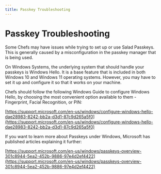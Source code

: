 ```yaml
---
title: Passkey Troubleshooting
---
```


# Passkey Troubleshooting

Some Chefs may have issues while trying to set up or use Salad Passkeys. This is generally caused by a misconfiguration
in the passkey manager that is being used.

On Windows Systems, the underlying system that should handle your passkeys is Windows Hello. It is a base feature that
is included in both Windows 10 and Windows 11 operating systems. However, you may have to set it up and configure it so
that it works on your machine.

Chefs should follow the following Windows Guide to configure Windows Hello, by choosing the most convenient option
available to them - Fingerprint, Facial Recognition, or PIN:

[https://support.microsoft.com/en-us/windows/configure-windows-hello-dae28983-8242-bb2a-d3d1-87c9d265a5f0](https://support.microsoft.com/en-us/windows/configure-windows-hello-dae28983-8242-bb2a-d3d1-87c9d265a5f0)

If you want to learn more about Passkeys under Windows, Microsoft has published articles explaining it further:

[https://support.microsoft.com/en-us/windows/passkeys-overview-301c8944-5ea2-452b-9886-97e4d2ef4422](https://support.microsoft.com/en-us/windows/passkeys-overview-301c8944-5ea2-452b-9886-97e4d2ef4422)
